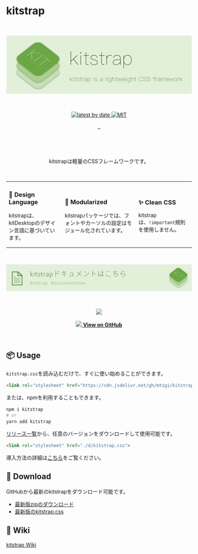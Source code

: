 # kitstrap

<p>&nbsp;</p>

![](docs/banner.png "kitstrap is a lightweight CSS framework")

<p>&nbsp;</p>

<p align="center">
  <a aria-label="GitHub tag" href="https://github.com/mtsgi/kitstrap/releases">
    <img alt="latest by date" src="https://img.shields.io/github/v/tag/mtsgi/kitstrap?color=green&style=for-the-badge&labelColor=303030">
  </a>
  <a aria-label="License" href="https://github.com/mtsgi/kitstrap/blob/master/LICENSE">
    <img alt="MIT" src="https://img.shields.io/badge/license-MIT-blue.svg?style=for-the-badge&labelColor=303030">
  </a>
</p>

<p align="center">
  <a aria-label="NPM version" href="https://www.npmjs.com/package/kitstrap">
    <img alt="" src="https://img.shields.io/npm/v/kitstrap?style=for-the-badge&labelColor=303030">
  </a>
  <a aria-label="NPM bundle size" href="https://www.npmjs.com/package/kitstrap">
    <img alt="" src="https://img.shields.io/bundlephobia/minzip/kitstrap?style=for-the-badge&labelColor=303030">
  </a>
  <a aria-label="NPM downloads" href="https://www.npmjs.com/package/kitstrap">
    <img alt="" src="https://img.shields.io/npm/dt/kitstrap?style=for-the-badge&labelColor=303030&color=green">
  </a>
</p>

<p align="center">
  <a aria-label="Netlify Status" href="https://app.netlify.com/sites/kitstrap/deploys">
    <img alt="" src="https://api.netlify.com/api/v1/badges/4dc75044-9935-4509-b995-fddf059d1fa9/deploy-status">
  </a>
</p>

<p>&nbsp;</p>

<p align="center">
  kitstrapは軽量のCSSフレームワークです。
</p>

<p>&nbsp;</p>

<table frame=void>
  <tbody>
    <tr>
      <td>
      <h3>📐 Design Language</h3>
      <p>kitstrapは、kitDesktopのデザイン言語に基づいています。</p></td>
      <td>
        <h3>💠 Modularized</h3>
        <p>kitstrapパッケージでは、フォントやカーソルの設定はモジュール化されています。</p>
      </td>
      <td>
        <h3>✨ Clean CSS</h3>
        <p>kitstrapは、<code>!important</code>規則を使用しません。</p>
      </td>
    </tr>
  </tbody>
</table>

<p>&nbsp;</p>

[![kitstrap documentation](docs/docs.png)](https://kitstrap.netlify.app/)

<p>&nbsp;</p>

<p align="center">
  <a href="https://www.npmjs.com/package/kitstrap"><img src="https://nodei.co/npm/kitstrap.png?downloads=true&stars=true"></a>
</p>

<p align="center">
  <a href="https://github.com/mtsgi/kitstrap">
    <img src="https://user-images.githubusercontent.com/29329023/86492579-89f6d880-bda9-11ea-8be5-da47a9acc9ad.png">
    <strong>View on GitHub</strong>
   </a>
</p>

<p>&nbsp;</p>

## 📦 Usage

`kitstrap.css`を読み込むだけで、すぐに使い始めることができます。

```html
<link rel="stylesheet" href="https://cdn.jsdelivr.net/gh/mtsgi/kitstrap@1.0/d/kitstrap.css">
```

または、npmを利用することもできます。

```sh
npm i kitstrap
# or
yarn add kitstrap
```

[リリース一覧](https://github.com/mtsgi/kitstrap/releases)から、任意のバージョンをダウンロードして使用可能です。

```html
<link rel="stylesheet" href="./d/kitstrap.css">
```

導入方法の詳細は[こちら](https://mtsgi.github.io/kitstrap/docs/installation.html)をご覧ください。

## 🚚 Download

GitHubから最新のkitstrapをダウンロード可能です。

- [最新版zipのダウンロード](https://github.com/mtsgi/kitstrap/archive/master.zip)
- [最新版のkitstrap.css](https://mtsgi.github.io/kitstrap/d/kitstrap.css)

## 📖 Wiki

[kitstrap Wiki](https://github.com/mtsgi/kitstrap/wiki)
